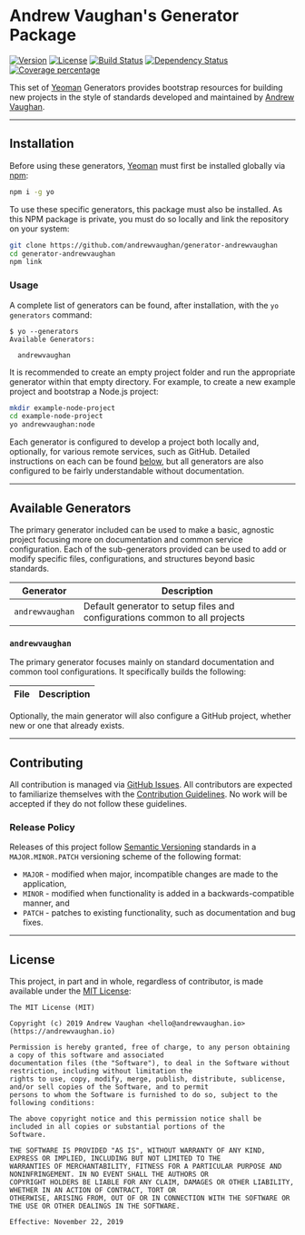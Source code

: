 # Andrew Vaughan's Generator Package

<!-- Status Badges -->

[![Version][badge-version]][github-releases]
[![License][badge-license]][github-license]
[![Build Status][badge-build]][ci-travis]
[![Dependency Status][badge-dependencies]][ci-daviddm]
[![Coverage percentage][badge-coverage]][ci-coveralls]

This set of [Yeoman][yeoman] Generators provides bootstrap resources for building new projects in the style of
standards developed and maintained by [Andrew Vaughan][github-profile].

---

## Installation

Before using these generators, [Yeoman][yeoman] must first be installed globally via [npm][npm]:

```bash
npm i -g yo
```

To use these specific generators, this package must also be installed. As this NPM package is private, you must do so
locally and link the repository on your system:

```bash
git clone https://github.com/andrewvaughan/generator-andrewvaughan
cd generator-andrewvaughan
npm link
```

### Usage

A complete list of generators can be found, after installation, with the `yo generators` command:

```
$ yo --generators
Available Generators:

  andrewvaughan
```

It is recommended to create an empty project folder and run the appropriate generator within that empty directory. For
example, to create a new example project and bootstrap a Node.js project:

```bash
mkdir example-node-project
cd example-node-project
yo andrewvaughan:node
```

Each generator is configured to develop a project both locally and, optionally, for various remote services, such as
GitHub. Detailed instructions on each can be found [below](#available-generators), but all generators are also
configured to be fairly understandable without documentation.

---

## Available Generators

The primary generator included can be used to make a basic, agnostic project focusing more on documentation and common
service configuration.  Each of the sub-generators provided can be used to add or modify specific files,
configurations, and structures beyond basic standards.

| Generator       | Description                                                                |
|-----------------|----------------------------------------------------------------------------|
| `andrewvaughan` | Default generator to setup files and configurations common to all projects |

### `andrewvaughan`

The primary generator focuses mainly on standard documentation and common tool configurations. It specifically builds
the following:

| File        | Description |
|:-----------:|-------------|

Optionally, the main generator will also configure a GitHub project, whether new or one that already exists.

---

## Contributing

All contribution is managed via [GitHub Issues][github-issues]. All contributors are expected to familiarize
themselves with the [Contribution Guidelines][github-contribute]. No work will be accepted if they do not follow these
guidelines.

### Release Policy

Releases of this project follow [Semantic Versioning][semver] standards in a `MAJOR.MINOR.PATCH` versioning scheme of
the following format:

* `MAJOR` - modified when major, incompatible changes are made to the application,
* `MINOR` - modified when functionality is added in a backwards-compatible manner, and
* `PATCH` - patches to existing functionality, such as documentation and bug fixes.

---

## License

This project, in part and in whole, regardless of contributor, is made available under the
[MIT License][github-license]:

```
The MIT License (MIT)

Copyright (c) 2019 Andrew Vaughan <hello@andrewvaughan.io> (https://andrewvaughan.io)

Permission is hereby granted, free of charge, to any person obtaining a copy of this software and associated
documentation files (the "Software"), to deal in the Software without restriction, including without limitation the
rights to use, copy, modify, merge, publish, distribute, sublicense, and/or sell copies of the Software, and to permit
persons to whom the Software is furnished to do so, subject to the following conditions:

The above copyright notice and this permission notice shall be included in all copies or substantial portions of the
Software.

THE SOFTWARE IS PROVIDED "AS IS", WITHOUT WARRANTY OF ANY KIND, EXPRESS OR IMPLIED, INCLUDING BUT NOT LIMITED TO THE
WARRANTIES OF MERCHANTABILITY, FITNESS FOR A PARTICULAR PURPOSE AND NONINFRINGEMENT. IN NO EVENT SHALL THE AUTHORS OR
COPYRIGHT HOLDERS BE LIABLE FOR ANY CLAIM, DAMAGES OR OTHER LIABILITY, WHETHER IN AN ACTION OF CONTRACT, TORT OR
OTHERWISE, ARISING FROM, OUT OF OR IN CONNECTION WITH THE SOFTWARE OR THE USE OR OTHER DEALINGS IN THE SOFTWARE.

Effective: November 22, 2019
```




[badge-build]:        https://travis-ci.org/andrewvaughan/generator-andrewvaughan.svg?branch=develop
[badge-coverage]:     https://coveralls.io/repos/github/andrewvaughan/generator-andrewvaughan/badge.svg?branch=develop
[badge-dependencies]: https://david-dm.org/andrewvaughan/generator-andrewvaughan.svg
[badge-license]:      http://img.shields.io/badge/license-MIT-blue.svg?style=flat
[badge-version]:      http://img.shields.io/badge/version-1.0.0-blue.svg?style=flat

[ci-coveralls]:       https://coveralls.io/github/andrewvaughan/generator-andrewvaughan?branch=develop
[ci-daviddm]:         https://david-dm.org/andrewvaughan/generator-andrewvaughan
[ci-travis]:          https://travis-ci.org/andrewvaughan/generator-andrewvaughan

[github-contribute]:  CONTRIBUTING.md
[github-issues]:      https://github.com/andrewvaughan/generator-andrewvaughan/issues
[github-license]:     LICENSE
[github-profile]:     https://github.com/andrewvaughan/
[github-releases]:    https://github.com/andrewvaughan/generator-andrewvaughan/releases

[npm]:                https://www.npmjs.com/
[semver]:             https://semver.org/
[yeoman]:             https://yeoman.io/
